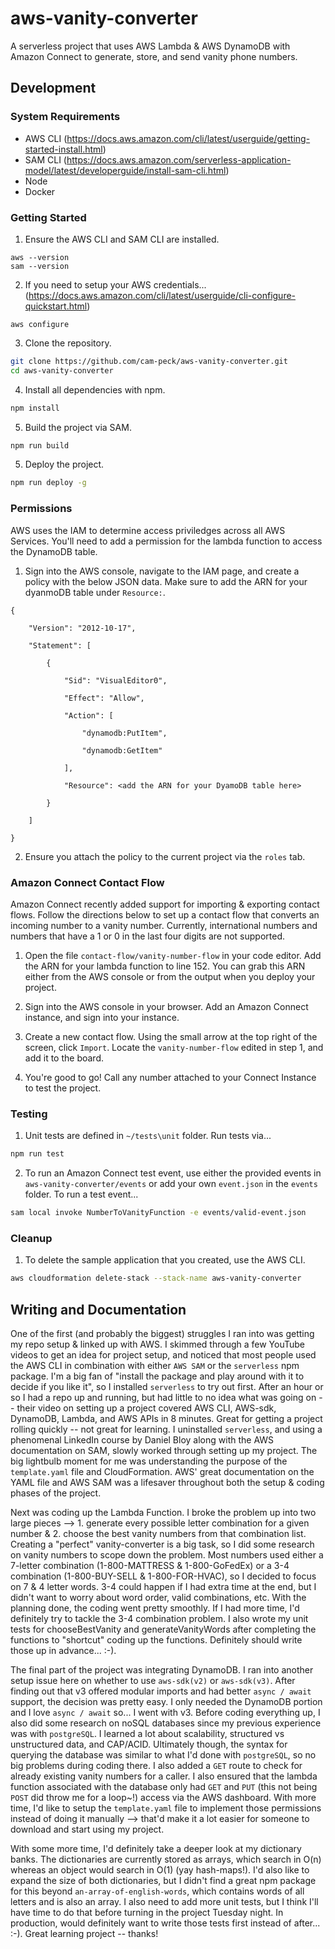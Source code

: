 # aws-vanity-converter

A serverless project that uses AWS Lambda & AWS DynamoDB with Amazon Connect to generate, store, and send vanity phone numbers. 

## Development

### System Requirements

- AWS CLI (https://docs.aws.amazon.com/cli/latest/userguide/getting-started-install.html)
- SAM CLI (https://docs.aws.amazon.com/serverless-application-model/latest/developerguide/install-sam-cli.html)
- Node
- Docker

### Getting Started

1. Ensure the AWS CLI and SAM CLI are installed.

```
aws --version
sam --version
```

2. If you need to setup your AWS credentials... (https://docs.aws.amazon.com/cli/latest/userguide/cli-configure-quickstart.html)

```
aws configure
```

3. Clone the repository.

```bash
git clone https://github.com/cam-peck/aws-vanity-converter.git
cd aws-vanity-converter
```

4. Install all dependencies with npm.

```bash
npm install
```

5. Build the project via SAM.

```bash
npm run build
```

5. Deploy the project.

```bash
npm run deploy -g
```

### Permissions

AWS uses the IAM to determine access priviledges across all AWS Services. You'll need to add a permission for the lambda function to access the DynamoDB table. 

1. Sign into the AWS console, navigate to the IAM page, and create a policy with the below JSON data. Make sure to add the ARN for your dyanmoDB table under `Resource:`.

```
{

    "Version": "2012-10-17",

    "Statement": [

        {

            "Sid": "VisualEditor0",

            "Effect": "Allow",

            "Action": [

                "dynamodb:PutItem",

                "dynamodb:GetItem"

            ],

            "Resource": <add the ARN for your DyamoDB table here>

        }

    ]

}
```

2. Ensure you attach the policy to the current project via the `roles` tab.

### Amazon Connect Contact Flow

Amazon Connect recently added support for importing & exporting contact flows. Follow the directions below to set up a contact flow that converts an incoming number to a vanity number. Currently, international numbers and numbers that have a 1 or 0 in the last four digits are not supported.

1. Open the file `contact-flow/vanity-number-flow` in your code editor. Add the ARN for your lambda function to line 152. You can grab this ARN either from the AWS console or from the output when you deploy your project.

2. Sign into the AWS console in your browser. Add an Amazon Connect instance, and sign into your instance.

3. Create a new contact flow. Using the small arrow at the top right of the screen, click `Import`. Locate the `vanity-number-flow` edited in step 1, and add it to the board.

4. You're good to go! Call any number attached to your Connect Instance to test the project.

### Testing
1. Unit tests are defined in `~/tests\unit` folder. Run tests via...

```bash
npm run test
```

2. To run an Amazon Connect test event, use either the provided events in `aws-vanity-converter/events` or add your own `event.json` in the `events` folder. To run a test event...

```bash
sam local invoke NumberToVanityFunction -e events/valid-event.json
```

### Cleanup

1. To delete the sample application that you created, use the AWS CLI.

```bash
aws cloudformation delete-stack --stack-name aws-vanity-converter
```

## Writing and Documentation

One of the first (and probably the biggest) struggles I ran into was getting my repo setup & linked up with AWS. I skimmed through a few YouTube videos to get an idea for project setup, and noticed that most people used the AWS CLI in combination with either `AWS SAM` or the `serverless` npm package. I'm a big fan of "install the package and play around with it to decide if you like it", so I installed `serverless` to try out first. After an hour or so I had a repo up and running, but had little to no idea what was going on -- their video on setting up a project covered AWS CLI, AWS-sdk, DynamoDB, Lambda, and AWS APIs in 8 minutes. Great for getting a project rolling quickly -- not great for learning. I uninstalled `serverless`, and using a phenomenal LinkedIn course by Daniel Bloy along with the AWS documentation on SAM, slowly worked through setting up my project. The big lightbulb moment for me was understanding the purpose of the `template.yaml` file and CloudFormation. AWS' great documentation on the YAML file and AWS SAM was a lifesaver throughout both the setup & coding phases of the project.

Next was coding up the Lambda Function. I broke the problem up into two large pieces --> 1. generate every possible letter combination for a given number & 2. choose the best vanity numbers from that combination list. Creating a "perfect" vanity-converter is a big task, so I did some research on vanity numbers to scope down the problem. Most numbers used either a 7-letter combination (1-800-MATTRESS & 1-800-GoFedEx) or a 3-4 combination (1-800-BUY-SELL & 1-800-FOR-HVAC), so I decided to focus on 7 & 4 letter words. 3-4 could happen if I had extra time at the end, but I didn't want to worry about word order, valid combinations, etc. With the planning done, the coding went pretty smoothly. If I had more time, I'd definitely try to tackle the 3-4 combination problem. I also wrote my unit tests for chooseBestVanity and generateVanityWords after completing the functions to "shortcut" coding up the functions. Definitely should write those up in advance... :-). 

The final part of the project was integrating DynamoDB. I ran into another setup issue here on whether to use `aws-sdk(v2)` or `aws-sdk(v3)`. After finding out that v3 offered modular imports and had better `async / await` support, the decision was pretty easy. I only needed the DynamoDB portion and I love `async / await` so... I went with v3. Before coding everything up, I also did some research on noSQL databases since my previous experience was with `postgreSQL`. I learned a lot about scalability, structured vs unstructured data, and CAP/ACID. Ultimately though, the syntax for querying the database was similar to what I'd done with `postgreSQL`, so no big problems during coding there. I also added a `GET` route to check for already existing vanity numbers for a caller. I also ensured that the lambda function associated with the database only had `GET` and `PUT` (this not being `POST` did throw me for a loop~!) access via the AWS dashboard. With more time, I'd like to setup the `template.yaml` file to implement those permissions instead of doing it manually --> that'd make it a lot easier for someone to download and start using my project.

With some more time, I'd definitely take a deeper look at my dictionary banks. The dictionaries are currently stored as arrays, which search in O(n) whereas an object would search in O(1) (yay hash-maps!). I'd also like to expand the size of both dictionaries, but I didn't find a great npm package for this beyond `an-array-of-english-words`, which contains words of all letters and is also an array. I also need to add more unit tests, but I think I'll have time to do that before turning in the project Tuesday night. In production, would definitely want to write those tests first instead of after... :-). Great learning project -- thanks!
